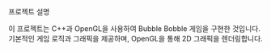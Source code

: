 프로젝트 설명

이 프로젝트는 C++과 OpenGL을 사용하여 Bubble Bobble 게임을 구현한 것입니다. 기본적인 게임 로직과 그래픽을 제공하며, OpenGL을 통해 2D 그래픽을 렌더링합니다.